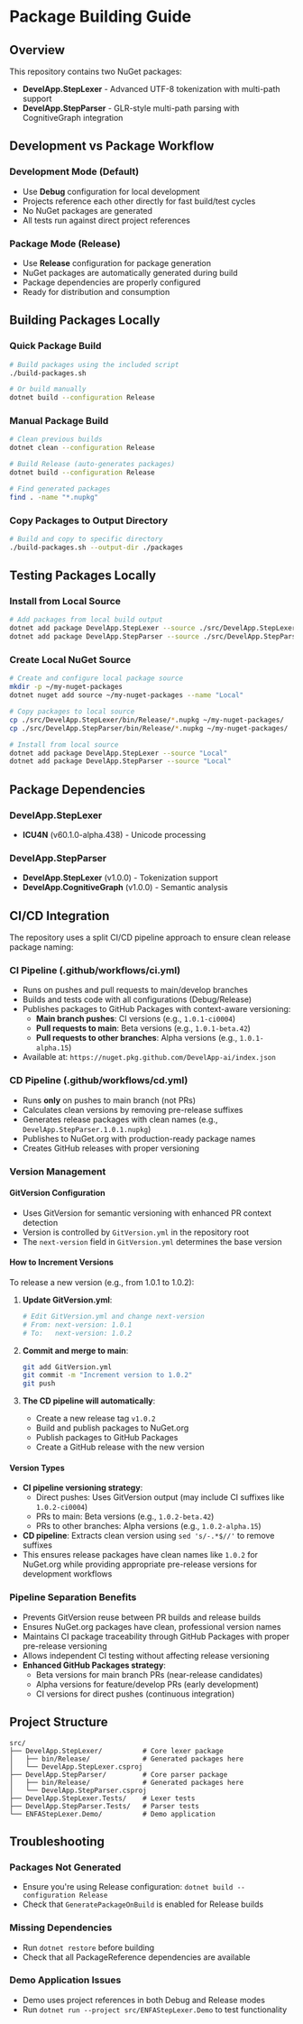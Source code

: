 # Package Building Guide

## Overview

This repository contains two NuGet packages:
- **DevelApp.StepLexer** - Advanced UTF-8 tokenization with multi-path support
- **DevelApp.StepParser** - GLR-style multi-path parsing with CognitiveGraph integration

## Development vs Package Workflow

### Development Mode (Default)
- Use **Debug** configuration for local development
- Projects reference each other directly for fast build/test cycles
- No NuGet packages are generated
- All tests run against direct project references

### Package Mode (Release)
- Use **Release** configuration for package generation
- NuGet packages are automatically generated during build
- Package dependencies are properly configured
- Ready for distribution and consumption

## Building Packages Locally

### Quick Package Build
```bash
# Build packages using the included script
./build-packages.sh

# Or build manually
dotnet build --configuration Release
```

### Manual Package Build
```bash
# Clean previous builds
dotnet clean --configuration Release

# Build Release (auto-generates packages)
dotnet build --configuration Release

# Find generated packages
find . -name "*.nupkg"
```

### Copy Packages to Output Directory
```bash
# Build and copy to specific directory
./build-packages.sh --output-dir ./packages
```

## Testing Packages Locally

### Install from Local Source
```bash
# Add packages from local build output
dotnet add package DevelApp.StepLexer --source ./src/DevelApp.StepLexer/bin/Release
dotnet add package DevelApp.StepParser --source ./src/DevelApp.StepParser/bin/Release
```

### Create Local NuGet Source
```bash
# Create and configure local package source
mkdir -p ~/my-nuget-packages
dotnet nuget add source ~/my-nuget-packages --name "Local"

# Copy packages to local source
cp ./src/DevelApp.StepLexer/bin/Release/*.nupkg ~/my-nuget-packages/
cp ./src/DevelApp.StepParser/bin/Release/*.nupkg ~/my-nuget-packages/

# Install from local source
dotnet add package DevelApp.StepLexer --source "Local"
dotnet add package DevelApp.StepParser --source "Local"
```

## Package Dependencies

### DevelApp.StepLexer
- **ICU4N** (v60.1.0-alpha.438) - Unicode processing

### DevelApp.StepParser
- **DevelApp.StepLexer** (v1.0.0) - Tokenization support
- **DevelApp.CognitiveGraph** (v1.0.0) - Semantic analysis

## CI/CD Integration

The repository uses a split CI/CD pipeline approach to ensure clean release package naming:

### CI Pipeline (.github/workflows/ci.yml)
- Runs on pushes and pull requests to main/develop branches
- Builds and tests code with all configurations (Debug/Release)
- Publishes packages to GitHub Packages with context-aware versioning:
  - **Main branch pushes**: CI versions (e.g., `1.0.1-ci0004`)
  - **Pull requests to main**: Beta versions (e.g., `1.0.1-beta.42`) 
  - **Pull requests to other branches**: Alpha versions (e.g., `1.0.1-alpha.15`)
- Available at: `https://nuget.pkg.github.com/DevelApp-ai/index.json`

### CD Pipeline (.github/workflows/cd.yml)
- Runs **only** on pushes to main branch (not PRs)
- Calculates clean versions by removing pre-release suffixes
- Generates release packages with clean names (e.g., `DevelApp.StepParser.1.0.1.nupkg`)
- Publishes to NuGet.org with production-ready package names
- Creates GitHub releases with proper versioning

### Version Management

#### GitVersion Configuration
- Uses GitVersion for semantic versioning with enhanced PR context detection
- Version is controlled by `GitVersion.yml` in the repository root
- The `next-version` field in `GitVersion.yml` determines the base version

#### How to Increment Versions
To release a new version (e.g., from 1.0.1 to 1.0.2):

1. **Update GitVersion.yml**:
   ```bash
   # Edit GitVersion.yml and change next-version
   # From: next-version: 1.0.1
   # To:   next-version: 1.0.2
   ```

2. **Commit and merge to main**:
   ```bash
   git add GitVersion.yml
   git commit -m "Increment version to 1.0.2"
   git push
   ```

3. **The CD pipeline will automatically**:
   - Create a new release tag `v1.0.2`
   - Build and publish packages to NuGet.org
   - Publish packages to GitHub Packages
   - Create a GitHub release with the new version

#### Version Types
- **CI pipeline versioning strategy**:
  - Direct pushes: Uses GitVersion output (may include CI suffixes like `1.0.2-ci0004`)  
  - PRs to main: Beta versions (e.g., `1.0.2-beta.42`)
  - PRs to other branches: Alpha versions (e.g., `1.0.2-alpha.15`)
- **CD pipeline**: Extracts clean version using `sed 's/-.*$//'` to remove suffixes
- This ensures release packages have clean names like `1.0.2` for NuGet.org while providing appropriate pre-release versions for development workflows

### Pipeline Separation Benefits
- Prevents GitVersion reuse between PR builds and release builds
- Ensures NuGet.org packages have clean, professional version names
- Maintains CI package traceability through GitHub Packages with proper pre-release versioning
- Allows independent CI testing without affecting release versioning
- **Enhanced GitHub Packages strategy**:
  - Beta versions for main branch PRs (near-release candidates)
  - Alpha versions for feature/develop PRs (early development)
  - CI versions for direct pushes (continuous integration)

## Project Structure

```
src/
├── DevelApp.StepLexer/          # Core lexer package
│   ├── bin/Release/             # Generated packages here
│   └── DevelApp.StepLexer.csproj
├── DevelApp.StepParser/         # Core parser package  
│   ├── bin/Release/             # Generated packages here
│   └── DevelApp.StepParser.csproj
├── DevelApp.StepLexer.Tests/    # Lexer tests
├── DevelApp.StepParser.Tests/   # Parser tests
└── ENFAStepLexer.Demo/          # Demo application
```

## Troubleshooting

### Packages Not Generated
- Ensure you're using Release configuration: `dotnet build --configuration Release`
- Check that `GeneratePackageOnBuild` is enabled for Release builds

### Missing Dependencies
- Run `dotnet restore` before building
- Check that all PackageReference dependencies are available

### Demo Application Issues
- Demo uses project references in both Debug and Release modes
- Run `dotnet run --project src/ENFAStepLexer.Demo` to test functionality
